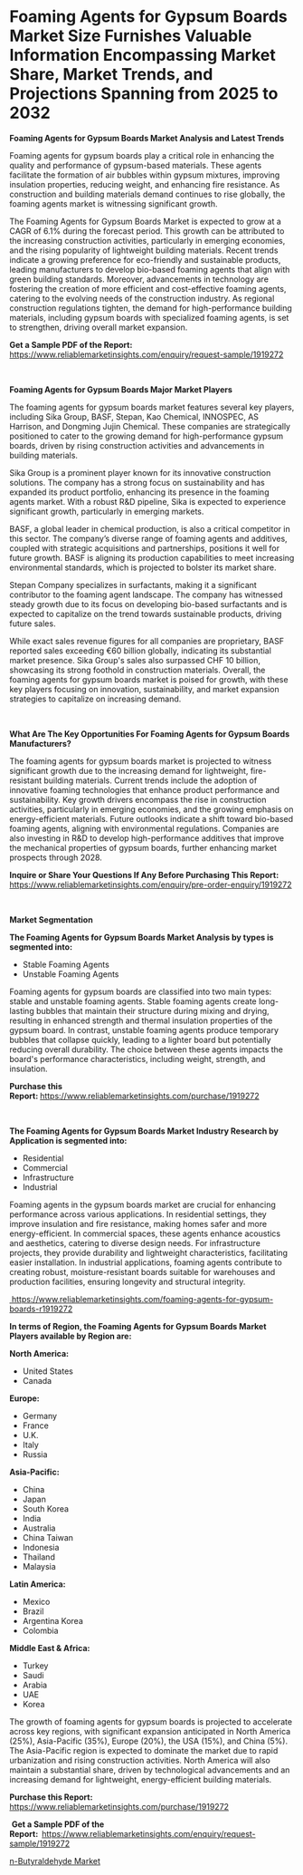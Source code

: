 <p><h1>Foaming Agents for Gypsum Boards Market Size Furnishes Valuable Information Encompassing Market Share, Market Trends, and Projections Spanning from 2025 to 2032</h1></p><p><strong>Foaming Agents for Gypsum Boards Market Analysis and Latest Trends</strong></p>
<p><p>Foaming agents for gypsum boards play a critical role in enhancing the quality and performance of gypsum-based materials. These agents facilitate the formation of air bubbles within gypsum mixtures, improving insulation properties, reducing weight, and enhancing fire resistance. As construction and building materials demand continues to rise globally, the foaming agents market is witnessing significant growth.</p><p>The Foaming Agents for Gypsum Boards Market is expected to grow at a CAGR of 6.1% during the forecast period. This growth can be attributed to the increasing construction activities, particularly in emerging economies, and the rising popularity of lightweight building materials. Recent trends indicate a growing preference for eco-friendly and sustainable products, leading manufacturers to develop bio-based foaming agents that align with green building standards. Moreover, advancements in technology are fostering the creation of more efficient and cost-effective foaming agents, catering to the evolving needs of the construction industry. As regional construction regulations tighten, the demand for high-performance building materials, including gypsum boards with specialized foaming agents, is set to strengthen, driving overall market expansion.</p></p>
<p><strong>Get a Sample PDF of the Report:&nbsp;</strong> <a href="https://www.reliablemarketinsights.com/enquiry/request-sample/1919272?utm_campaign=2269&utm_medium=2&utm_source=Github&utm_content=ia&utm_term=04022025&utm_id=foaming-agents-for-gypsum-boards">https://www.reliablemarketinsights.com/enquiry/request-sample/1919272</a></p>
<p>&nbsp;</p>
<p><strong>Foaming Agents for Gypsum Boards Major Market Players</strong></p>
<p><p>The foaming agents for gypsum boards market features several key players, including Sika Group, BASF, Stepan, Kao Chemical, INNOSPEC, AS Harrison, and Dongming Jujin Chemical. These companies are strategically positioned to cater to the growing demand for high-performance gypsum boards, driven by rising construction activities and advancements in building materials.</p><p>Sika Group is a prominent player known for its innovative construction solutions. The company has a strong focus on sustainability and has expanded its product portfolio, enhancing its presence in the foaming agents market. With a robust R&D pipeline, Sika is expected to experience significant growth, particularly in emerging markets.</p><p>BASF, a global leader in chemical production, is also a critical competitor in this sector. The company’s diverse range of foaming agents and additives, coupled with strategic acquisitions and partnerships, positions it well for future growth. BASF is aligning its production capabilities to meet increasing environmental standards, which is projected to bolster its market share.</p><p>Stepan Company specializes in surfactants, making it a significant contributor to the foaming agent landscape. The company has witnessed steady growth due to its focus on developing bio-based surfactants and is expected to capitalize on the trend towards sustainable products, driving future sales.</p><p>While exact sales revenue figures for all companies are proprietary, BASF reported sales exceeding €60 billion globally, indicating its substantial market presence. Sika Group's sales also surpassed CHF 10 billion, showcasing its strong foothold in construction materials. Overall, the foaming agents for gypsum boards market is poised for growth, with these key players focusing on innovation, sustainability, and market expansion strategies to capitalize on increasing demand.</p></p>
<p>&nbsp;</p>
<p><strong>What Are The Key Opportunities For Foaming Agents for Gypsum Boards Manufacturers?</strong></p>
<p><p>The foaming agents for gypsum boards market is projected to witness significant growth due to the increasing demand for lightweight, fire-resistant building materials. Current trends include the adoption of innovative foaming technologies that enhance product performance and sustainability. Key growth drivers encompass the rise in construction activities, particularly in emerging economies, and the growing emphasis on energy-efficient materials. Future outlooks indicate a shift toward bio-based foaming agents, aligning with environmental regulations. Companies are also investing in R&D to develop high-performance additives that improve the mechanical properties of gypsum boards, further enhancing market prospects through 2028.</p></p>
<p><strong>Inquire or Share Your Questions If Any Before Purchasing This Report:</strong> <a href="https://www.reliablemarketinsights.com/enquiry/pre-order-enquiry/1919272?utm_campaign=2269&utm_medium=2&utm_source=Github&utm_content=ia&utm_term=04022025&utm_id=foaming-agents-for-gypsum-boards">https://www.reliablemarketinsights.com/enquiry/pre-order-enquiry/1919272</a></p>
<p>&nbsp;</p>
<p><strong>Market Segmentation</strong></p>
<p><strong>The Foaming Agents for Gypsum Boards Market Analysis by types is segmented into:</strong></p>
<p><ul><li>Stable Foaming Agents</li><li>Unstable Foaming Agents</li></ul></p>
<p><p>Foaming agents for gypsum boards are classified into two main types: stable and unstable foaming agents. Stable foaming agents create long-lasting bubbles that maintain their structure during mixing and drying, resulting in enhanced strength and thermal insulation properties of the gypsum board. In contrast, unstable foaming agents produce temporary bubbles that collapse quickly, leading to a lighter board but potentially reducing overall durability. The choice between these agents impacts the board's performance characteristics, including weight, strength, and insulation.</p></p>
<p><strong>Purchase this Report:&nbsp;</strong><a href="https://www.reliablemarketinsights.com/purchase/1919272?utm_campaign=2269&utm_medium=2&utm_source=Github&utm_content=ia&utm_term=04022025&utm_id=foaming-agents-for-gypsum-boards">https://www.reliablemarketinsights.com/purchase/1919272</a></p>
<p>&nbsp;</p>
<p><strong>The Foaming Agents for Gypsum Boards Market Industry Research by Application is segmented into:</strong></p>
<p><ul><li>Residential</li><li>Commercial</li><li>Infrastructure</li><li>Industrial</li></ul></p>
<p><p>Foaming agents in the gypsum boards market are crucial for enhancing performance across various applications. In residential settings, they improve insulation and fire resistance, making homes safer and more energy-efficient. In commercial spaces, these agents enhance acoustics and aesthetics, catering to diverse design needs. For infrastructure projects, they provide durability and lightweight characteristics, facilitating easier installation. In industrial applications, foaming agents contribute to creating robust, moisture-resistant boards suitable for warehouses and production facilities, ensuring longevity and structural integrity.</p></p>
<p><a href="https://www.reliablemarketinsights.com/foaming-agents-for-gypsum-boards-r1919272?utm_campaign=2269&utm_medium=2&utm_source=Github&utm_content=ia&utm_term=04022025&utm_id=foaming-agents-for-gypsum-boards">&nbsp;https://www.reliablemarketinsights.com/foaming-agents-for-gypsum-boards-r1919272</a></p>
<p><strong>In terms of Region, the Foaming Agents for Gypsum Boards Market Players available by Region are:</strong></p>
<p>
    <p> <strong> North America: </strong>
        <ul>
            <li>United States</li>
            <li>Canada</li>
        </ul>
        </p> 
    <p> <strong> Europe: </strong>
        <ul>
            <li>Germany</li>
            <li>France</li>
            <li>U.K.</li>
            <li>Italy</li>
            <li>Russia</li>
        </ul>
        </p> 
    <p> <strong> Asia-Pacific: </strong>
        <ul>
            <li>China</li>
            <li>Japan</li>
            <li>South Korea</li>
            <li>India</li>
            <li>Australia</li>
            <li>China Taiwan</li>
            <li>Indonesia</li>
            <li>Thailand</li>
            <li>Malaysia</li>
        </ul>
        </p> 
    <p> <strong> Latin America: </strong>
        <ul>
            <li>Mexico</li>
            <li>Brazil</li>
            <li>Argentina Korea</li>
            <li>Colombia</li>
        </ul>
        </p> 
    <p> <strong> Middle East & Africa: </strong>
        <ul>
            <li>Turkey</li>
            <li>Saudi</li>
            <li>Arabia</li>
            <li>UAE</li>
            <li>Korea</li>
        </ul>
    </p>
    </p>
<p><p>The growth of foaming agents for gypsum boards is projected to accelerate across key regions, with significant expansion anticipated in North America (25%), Asia-Pacific (35%), Europe (20%), the USA (15%), and China (5%). The Asia-Pacific region is expected to dominate the market due to rapid urbanization and rising construction activities. North America will also maintain a substantial share, driven by technological advancements and an increasing demand for lightweight, energy-efficient building materials.</p></p>
<p><strong>Purchase this Report: </strong><a href="https://www.reliablemarketinsights.com/purchase/1919272?utm_campaign=2269&utm_medium=2&utm_source=Github&utm_content=ia&utm_term=04022025&utm_id=foaming-agents-for-gypsum-boards">https://www.reliablemarketinsights.com/purchase/1919272</a></p>
<p>&nbsp;<strong>Get a Sample PDF of the Report:&nbsp;&nbsp;</strong><a href="https://www.reliablemarketinsights.com/enquiry/request-sample/1919272?utm_campaign=2269&utm_medium=2&utm_source=Github&utm_content=ia&utm_term=04022025&utm_id=foaming-agents-for-gypsum-boards">https://www.reliablemarketinsights.com/enquiry/request-sample/1919272</a></p>
<p><strong></strong></p>
<p><p><a href="https://github.com/skerretflossie9297/Market-Research-Report-List-1/blob/main/n-butyraldehyde-market.md?utm_campaign=2269&utm_medium=2&utm_source=Github&utm_content=ia&utm_term=04022025&utm_id=foaming-agents-for-gypsum-boards">n-Butyraldehyde Market</a></p></p>
